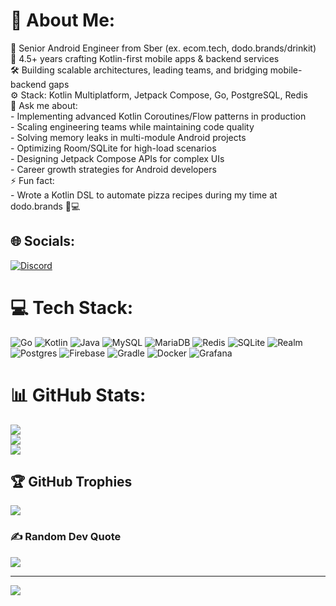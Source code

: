 # 💫 About Me:
🔭 Senior Android Engineer from Sber (ex. ecom.tech, dodo.brands/drinkit)<br>📱 4.5+ years crafting Kotlin-first mobile apps & backend services<br>🛠️ Building scalable architectures, leading teams, and bridging mobile-backend gaps<br>⚙️ Stack: Kotlin Multiplatform, Jetpack Compose, Go, PostgreSQL, Redis<br>💬 Ask me about:<br>- Implementing advanced Kotlin Coroutines/Flow patterns in production<br>- Scaling engineering teams while maintaining code quality<br>- Solving memory leaks in multi-module Android projects<br>- Optimizing Room/SQLite for high-load scenarios<br>- Designing Jetpack Compose APIs for complex UIs<br>- Career growth strategies for Android developers<br>⚡ Fun fact:<br>- Wrote a Kotlin DSL to automate pizza recipes during my time at dodo.brands 🍕💻


## 🌐 Socials:
[![Discord](https://img.shields.io/badge/Discord-%237289DA.svg?logo=discord&logoColor=white)](https://discord.gg/987374796809584671) 

# 💻 Tech Stack:
![Go](https://img.shields.io/badge/go-%2300ADD8.svg?style=for-the-badge&logo=go&logoColor=white) ![Kotlin](https://img.shields.io/badge/kotlin-%237F52FF.svg?style=for-the-badge&logo=kotlin&logoColor=white) ![Java](https://img.shields.io/badge/java-%23ED8B00.svg?style=for-the-badge&logo=openjdk&logoColor=white) ![MySQL](https://img.shields.io/badge/mysql-4479A1.svg?style=for-the-badge&logo=mysql&logoColor=white) ![MariaDB](https://img.shields.io/badge/MariaDB-003545?style=for-the-badge&logo=mariadb&logoColor=white) ![Redis](https://img.shields.io/badge/redis-%23DD0031.svg?style=for-the-badge&logo=redis&logoColor=white) ![SQLite](https://img.shields.io/badge/sqlite-%2307405e.svg?style=for-the-badge&logo=sqlite&logoColor=white) ![Realm](https://img.shields.io/badge/Realm-39477F?style=for-the-badge&logo=realm&logoColor=white) ![Postgres](https://img.shields.io/badge/postgres-%23316192.svg?style=for-the-badge&logo=postgresql&logoColor=white) ![Firebase](https://img.shields.io/badge/firebase-a08021?style=for-the-badge&logo=firebase&logoColor=ffcd34) ![Gradle](https://img.shields.io/badge/Gradle-02303A.svg?style=for-the-badge&logo=Gradle&logoColor=white) ![Docker](https://img.shields.io/badge/docker-%230db7ed.svg?style=for-the-badge&logo=docker&logoColor=white) ![Grafana](https://img.shields.io/badge/grafana-%23F46800.svg?style=for-the-badge&logo=grafana&logoColor=white)
# 📊 GitHub Stats:
![](https://github-readme-stats.vercel.app/api?username=whoisshecodes&theme=dark&hide_border=false&include_all_commits=true&count_private=true)<br/>
![](https://nirzak-streak-stats.vercel.app/?user=whoisshecodes&theme=dark&hide_border=false)<br/>
![](https://github-readme-stats.vercel.app/api/top-langs/?username=whoisshecodes&theme=dark&hide_border=false&include_all_commits=true&count_private=true&layout=compact)

## 🏆 GitHub Trophies
![](https://github-profile-trophy.vercel.app/?username=whoisshecodes&theme=dark&no-frame=true&no-bg=true&margin-w=4)

### ✍️ Random Dev Quote
![](https://quotes-github-readme.vercel.app/api?type=horizontal&theme=dark)

---
[![](https://visitcount.itsvg.in/api?id=whoisshecodes&icon=0&color=0)](https://visitcount.itsvg.in)

<!-- Proudly created with GPRM ( https://gprm.itsvg.in ) -->
